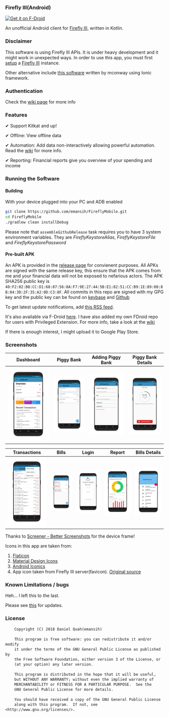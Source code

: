 ### Firefly III(Android)

[<img src="https://f-droid.org/badge/get-it-on.png"
      alt="Get it on F-Droid"
      height="80">](https://f-droid.org/packages/xyz.hisname.fireflyiii/)
           

An unofficial Android client for [Firefly III](https://github.com/firefly-iii/firefly-iii), written in Kotlin. 

### Disclaimer
This software is using Firefly III APIs. It is under heavy development and it might work in unexpected ways. In order to use this app, you must first [setup](https://firefly-iii.readthedocs.io/en/latest/installation/server.html) a [Firefly III](https://firefly-iii.org/) instance. 

Other alternative include [this software](https://github.com/mconway/firefly-app/) written by mconway using Ionic framework. 

### Authentication

Check the [wiki page](https://github.com/emansih/FireflyMobile/wiki/Authentication) for more info


### Features

✔ Support Kitkat and up!

✔ Offline: View offline data

✔ Automation: Add data non-interactively allowing powerful automation. Read the [wiki](https://github.com/emansih/FireflyMobile/wiki/Automation-via-Android-Intents) for more info.

✔ Reporting: Financial reports give you overview of your spending and income 


### Running the Software

#### Building

With your device plugged into your PC and ADB enabled
```bash
git clone https://github.com/emansih/FireflyMobile.git
cd FireflyMobile
./gradlew clean installDebug
```

Please note that `assembleGithubRelease` task requires you to have 3 system environment variables. They are 
*FireflyKeystoreAlias*, *FireflyKeystoreFile* and *FireflyKeystorePassword*


#### Pre-built APK

An APK is provided in the [release page](https://github.com/emansih/FireflyMobile/releases) for convienent purposes. All APKs
are signed with the same release key, this ensure that the APK comes from me and your financial data will not be exposed to nefarious actors. The APK SHA256 public key is `40:F2:02:B8:CC:D1:68:87:56:8A:F7:9E:27:44:5B:E1:82:51:CC:B9:1E:89:08:8B:04:3D:2F:35:A2:0D:C3:8F`. All commits in this repo are signed with my GPG key and the public key can be found on [keybase](https://keybase.io/hisname/pgp_keys.asc) and [Github](https://api.github.com/users/emansih/gpg_keys)


To get latest update notifications, add [this RSS feed](https://github.com/emansih/FireflyMobile/releases.atom). 

It's also available via F-Droid [here](https://f-droid.org/packages/xyz.hisname.fireflyiii/). I have also added my own FDroid repo for users with Privileged Extension. For more info, take a look at the [wiki](https://github.com/emansih/FireflyMobile/wiki/FDroid)

If there is enough interest, I might upload it to Google Play Store.

### Screenshots

| Dashboard | Piggy Bank | Adding Piggy Bank  | Piggy Bank Details |
| :-: | :-: | :-: | :-: |
| ![1](art/screenshot1.png) | ![3](art/screenshot3.png) | ![4](art/screenshot4.png) | ![5](art/screenshot5.png) |

| Transactions | Bills | Login | Report | Bills Details
| :-: | :-: | :-: | :-: | :-: |
| ![2](art/screenshot2.png) | ![6](art/screenshot6.png) | ![7](art/screenshot7.png) | ![8](art/screenshot8.png) | ![9](art/screenshot9.png)


Thanks to [Screener - Better Screenshots](https://play.google.com/store/apps/details?id=de.toastcode.screener&hl=en) for the device frame!

Icons in this app are taken from:
1. [Flaticon](https://www.flaticon.com/free-icon/piggy-bank-with-dollar-coin_21239)
2. [Material Design Icons](https://materialdesignicons.com)
3. [Android Iconics](https://github.com/mikepenz/Android-Iconics)
4. App icon taken from Firefly III server(favicon). [Original source](https://www.kissclipart.com/dinero-no-png-clipart-service-751-05-jh4t51/download-clipart.html)

### Known Limitations / bugs
Heh... I left this to the last.

Please see [this](https://github.com/emansih/FireflyMobile/projects/1) for updates. 

### License
```
    Copyright (C) 2018 Daniel Quah(emansih)

    This program is free software: you can redistribute it and/or modify
    it under the terms of the GNU General Public License as published by
    the Free Software Foundation, either version 3 of the License, or
    (at your option) any later version.

    This program is distributed in the hope that it will be useful,
    but WITHOUT ANY WARRANTY; without even the implied warranty of
    MERCHANTABILITY or FITNESS FOR A PARTICULAR PURPOSE.  See the
    GNU General Public License for more details.

    You should have received a copy of the GNU General Public License
    along with this program.  If not, see <http://www.gnu.org/licenses/>.
```
